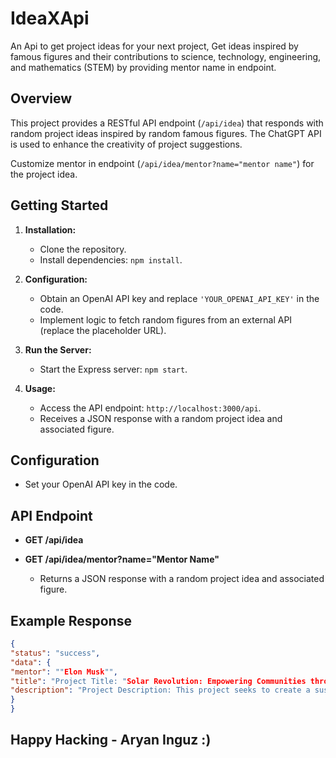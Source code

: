 # IdeaXApi

An Api to get project ideas for your next project, Get ideas inspired by famous figures and their contributions to science, technology, engineering, and mathematics (STEM) by providing mentor name in endpoint.

## Overview

This project provides a RESTful API endpoint (`/api/idea`) that responds with random project ideas inspired by random famous figures. The ChatGPT API is used to enhance the creativity of project suggestions.

Customize mentor in endpoint (`/api/idea/mentor?name="mentor name"`) for the project idea. 

## Getting Started

1. **Installation:**
   - Clone the repository.
   - Install dependencies: `npm install`.

2. **Configuration:**
   - Obtain an OpenAI API key and replace `'YOUR_OPENAI_API_KEY'` in the code.
   - Implement logic to fetch random figures from an external API (replace the placeholder URL).

3. **Run the Server:**
   - Start the Express server: `npm start`.

4. **Usage:**
   - Access the API endpoint: `http://localhost:3000/api`.
   - Receives a JSON response with a random project idea and associated figure.


## Configuration

- Set your OpenAI API key in the code.

## API Endpoint

- **GET /api/idea**
- **GET /api/idea/mentor?name="Mentor Name"**

  - Returns a JSON response with a random project idea and associated figure.

## Example Response

```json
{
"status": "success",
"data": {
"mentor": ""Elon Musk"",
"title": "Project Title: "Solar Revolution: Empowering Communities through Renewable Energy"",
"description": "Project Description: This project seeks to create a sustainable future by harnessing the power of solar energy and addressing the global energy crisis. Taking inspiration from Elon Musk's vision for a renewable energy future, the project aims to establish solar-powered microgrids in rural communities with limited access to electricity. By introducing affordable solar panels, energy storage systems, and training local technicians, the project aims to empower these communities with clean and reliable electricity, improving their quality of life, stimulating economic growth, and reducing carbon emissions. The project also includes educational programs to promote renewable energy awareness and sustainable practices."
}
}
```
## Happy Hacking - Aryan Inguz :)
